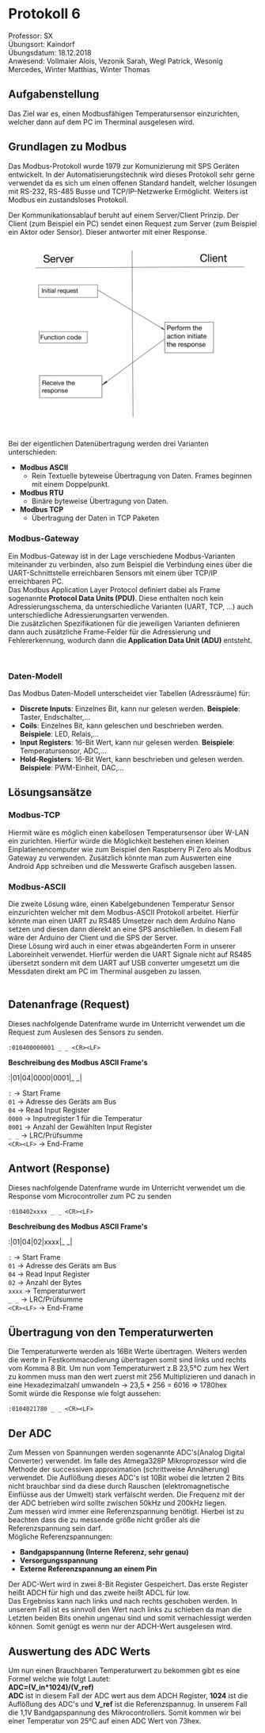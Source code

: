 # Protokoll 6 <img src="https://upload.wikimedia.org/wikipedia/commons/thumb/3/30/HTL_Kaindorf_Logo.svg/300px-HTL_Kaindorf_Logo.svg.png" alt="">  
  
Professor: SX  
Übungsort: Kaindorf   
Übungsdatum: 18.12.2018  
Anwesend: Vollmaier Alois, Vezonik Sarah, Wegl Patrick, Wesonig Mercedes, Winter Matthias, Winter Thomas

## Aufgabenstellung  
Das Ziel war es, einen Modbusfähigen Temperatursensor einzurichten, welcher dann auf dem PC im Therminal ausgelesen wird.
  
## Grundlagen zu Modbus  
Das Modbus-Protokoll wurde 1979 zur Komunizierung mit SPS Geräten entwickelt. In der Automatisierungstechnik wird dieses Protokoll sehr gerne verwendet da es sich um einen offenen Standard handelt, welcher lösungen mit RS-232, RS-485 Busse und TCP/IP-Netzwerke Ermöglicht. Weiters ist Modbus ein zustandsloses Protokoll.  
  
Der Kommunikationsablauf beruht auf einem Server/Client Prinzip. Der Client (zum Beispiel ein PC) sendet einen Request zum Server (zum Beispiel ein Aktor oder Sensor). Dieser antworter mit einer Response.  
<img src="https://raw.githubusercontent.com/winthm14/Protokoll-5/master/Server%3AClient.tif" alt="">  
  
Bei der eigentlichen Datenübertragung werden drei Varianten unterschieden:  
 * **Modbus ASCII**  
    - Rein Textuelle byteweise Übertragung von Daten. Frames beginnen mit einem Doppelpunkt.  
 * **Modbus RTU**  
    - Binäre byteweise Übertragung von Daten.  
 * **Modbus TCP**  
    - Übertragung der Daten in TCP Paketen
### Modbus-Gateway  
Ein Modbus-Gateway ist in der Lage verschiedene Modbus-Varianten miteinander zu verbinden, also zum Beispiel die Verbindung eines über die UART-Schnittstelle erreichbaren Sensors mit einem über TCP/IP erreichbaren PC.  
Das Modbus Application Layer Protocol definiert dabei als Frame sogenannte **Protocol Data Units (PDU)**. Diese enthalten noch kein Adressierungsschema, da unterschiedliche Varianten (UART, TCP, ...) auch unterschiedliche Adressierungsarten verwenden.  
Die zusätzlichen Spezifikationen für die jeweiligen Varianten definieren dann auch zusätzliche Frame-Felder für die Adressierung und Fehlererkennung, wodurch dann die **Application Data Unit (ADU)** entsteht.  
  
<img src="https://www.researchgate.net/profile/Naixue_Xiong3/publication/281692567/figure/fig2/AS:331936288526339@1456151186841/MODBUS-Protocol-PDU-and-ADU.png" alt="">   
  
### Daten-Modell  
Das Modbus Daten-Modell unterscheidet vier Tabellen (Adressräume) für:  
* **Discrete Inputs**: Einzelnes Bit, kann nur gelesen werden. **Beispiele**: Taster, Endschalter,...  
* **Coils**: Einzelnes Bit, kann geleschen und beschrieben werden. **Beispiele**: LED, Relais,...  
* **Input Registers**: 16-Bit Wert, kann nur gelesen werden. **Beispiele**: Temperatursensor, ADC,...  
* **Hold-Registers**: 16-Bit Wert, kann beschrieben und gelesen werden. **Beispiele**: PWM-Einheit, DAC,...  
  
## Lösungsansätze  
### Modbus-TCP  
Hiermit wäre es möglich einen kabellosen Temperatursensor über W-LAN ein zurichten. Hierfür würde die Möglichkeit bestehen einen kleinen Einplatienencomputer wie zum Beispiel den Raspberry Pi Zero als Modbus Gateway zu verwenden. Zusätzlich könnte man zum Auswerten eine Android App schreiben und die Messwerte Grafisch ausgeben lassen.  
### Modbus-ASCII  
Die zweite Lösung wäre, einen Kabelgebundenen Temperatur Sensor einzurichten welcher mit dem Modbus-ASCII Protokoll arbeitet. Hierfür könnte man einen UART zu RS485 Umsetzer nach dem Arduino Nano setzen und diesen dann dierekt an eine SPS anschließen. In diesem Fall wäre der Arduino der Client und die SPS der Server.  
Diese Lösung wird auch in einer etwas abgeänderten Form in unserer Laboreinheit verwendet. Hierfür werden die UART Signale nicht auf RS485 übersetzt sondern mit dem UART auf USB converter umgesetzt um die Messdaten direkt am PC im Therminal ausgeben zu lassen.  
<img src="https://user-images.githubusercontent.com/43165765/55355146-cd3c0a80-54c7-11e9-881b-f95c7439baf9.png" alt="">  
  
## Datenanfrage (Request)  
Dieses nachfolgende Datenframe wurde im Unterricht verwendet um die Request zum Auslesen des Sensors zu senden. 
```
:010400000001 _ _ <CR><LF>
```  

**Beschreibung des Modbus ASCII Frame's**  
  
:|01|04|0000|0001|_ _|<CR><LF>
  
```:``` -> Start Frame  
```01``` -> Adresse des Geräts am Bus  
```04``` -> Read Input Register  
```0000``` -> Inputregister 1 für die Temperatur  
```0001``` -> Anzahl der Gewählten Input Register  
```_ _``` -> LRC/Prüfsumme  
```<CR><LF>``` -> End-Frame   
  
## Antwort (Response)  
Dieses nachfolgende Datenframe wurde im Unterricht verwendet um die Response vom Microcontroller zum PC zu senden
```
:010402xxxx _ _ <CR><LF>
```  

**Beschreibung des Modbus ASCII Frame's**  
  
:|01|04|02|xxxx|_ _|<CR><LF>
  
```:``` -> Start Frame  
```01``` -> Adresse des Geräts am Bus  
```04``` -> Read Input Register  
```02``` -> Anzahl der Bytes  
```xxxx``` -> Temperaturwert  
```_ _``` -> LRC/Prüfsumme  
```<CR><LF>``` -> End-Frame  
  
## Übertragung von den Temperaturwerten  
Die Temperaturwerte werden als 16Bit Werte übertragen. Weiters werden die werte in Festkommacodierung übertragen somit sind links und rechts vom Komma 8 Bit.
Um nun vom Temperaturwert z.B 23,5°C zum hex Wert zu kommen muss man den wert zuerst mit 256 Multiplizieren und danach in eine Hexadezimalzahl umwandeln -> 23,5 * 256 = 6016 => 1780hex  
Somit würde die Response wie folgt aussehen:

```
:0104021780 _ _ <CR><LF>
```   
  
## Der ADC
Zum Messen von Spannungen werden sogenannte ADC's(Analog Digital Converter) verwendet. Im falle des Atmega328P Mikroprozessor wird die Methode der successiven approximation (schrittweise Annäherung) verwendet. Die Auflößung dieses ADC's ist 10Bit wobei die letzten 2 Bits nicht brauchbar sind da diese durch Rauschen (elektromagnetische Einflüsse aus der Umwelt) stark verfälscht werden. Die Frequenz mit der der ADC betrieben wird sollte zwischen 50kHz und 200kHz liegen.  
Zum messen wird immer eine Referenzspannung benötigt. Hierbei ist zu beachten dass die zu messende größe nicht größer als die Referenzspannung sein darf.  
Mögliche Referenzspannungen: 
* **Bandgapspannung (Interne Referenz, sehr genau)**  
* **Versorgungsspannung**  
* **Externe Referenzspannung an einem Pin**  

Der ADC-Wert wird in zwei 8-Bit Register Gespeichert. Das erste Register heißt ADCH für high und das zweite heißt ADCL für low.  
Das Ergebniss kann nach links und nach rechts geschoben werden. In unserem Fall ist es sinnvoll den Wert nach links zu schieben da man die Letzten beiden Bits onehin ungenau sind und somit vernachlessigt werden können. Somit genügt es wenn nur der ADCH-Wert ausgelesen wird.  
  
## Auswertung des ADC Werts  
  
Um nun einen Brauchbaren Temperaturwert zu bekommen gibt es eine Formel welche wie folgt Lautet:   
**ADC=(V_in*1024)/(V_ref)**  
**ADC** ist in diesem Fall der ADC wert aus dem ADCH Register, **1024** ist die Auflößung des ADC's und **V_ref** ist die Referenzspannug. In unserem Fall die 1,1V Bandgapspannung des Mikrocontrollers.
Somit kommen wir bei einer Temperatur von 25°C auf einen ADC Wert von 73hex.







